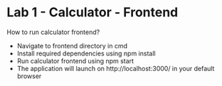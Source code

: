 # Lab 1 - Calculator - Frontend

How to run calculator frontend?
  - Navigate to frontend directory in cmd
  - Install required dependencies using npm install
  - Run calculator frontend using npm start
  - The application will launch on http://localhost:3000/ in your default browser